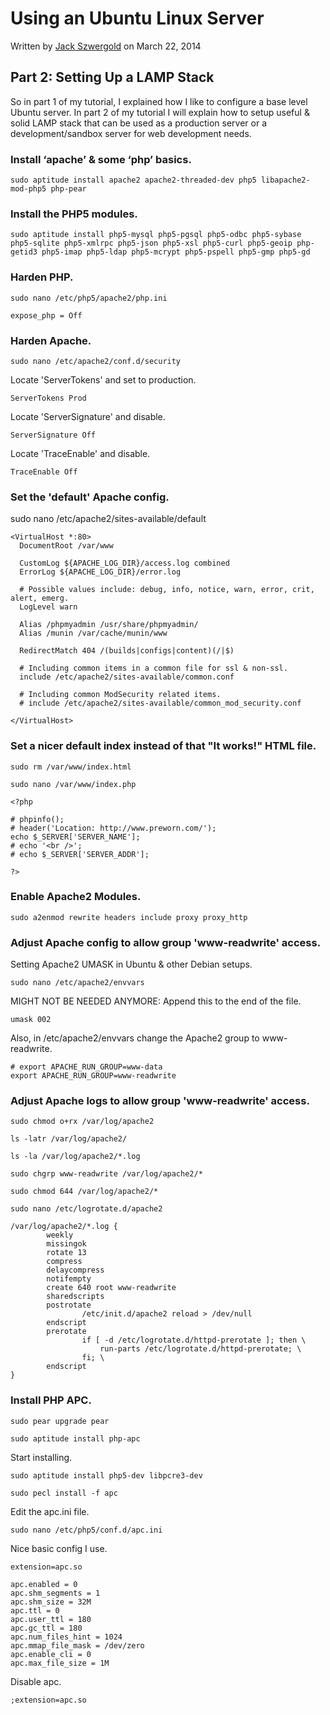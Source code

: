 # Using an Ubuntu Linux Server

Written by [Jack Szwergold][1] on March 22, 2014

## Part 2: Setting Up a LAMP Stack

So in part 1 of my tutorial, I explained how I like to configure a base level Ubuntu server. In part 2 of my tutorial I will explain how to setup useful & solid LAMP stack that can be used as a production server or a development/sandbox server for web development needs.

### Install ‘apache’ & some ‘php’ basics.

    sudo aptitude install apache2 apache2-threaded-dev php5 libapache2-mod-php5 php-pear

### Install the PHP5 modules.

    sudo aptitude install php5-mysql php5-pgsql php5-odbc php5-sybase php5-sqlite php5-xmlrpc php5-json php5-xsl php5-curl php5-geoip php-getid3 php5-imap php5-ldap php5-mcrypt php5-pspell php5-gmp php5-gd
    
### Harden PHP.

    sudo nano /etc/php5/apache2/php.ini
    
    expose_php = Off

### Harden Apache.

    sudo nano /etc/apache2/conf.d/security
    
Locate 'ServerTokens' and set to production.

    ServerTokens Prod

Locate 'ServerSignature' and disable.

    ServerSignature Off

Locate 'TraceEnable' and disable.

    TraceEnable Off

### Set the 'default' Apache config.

sudo nano /etc/apache2/sites-available/default

    <VirtualHost *:80>
      DocumentRoot /var/www

      CustomLog ${APACHE_LOG_DIR}/access.log combined
      ErrorLog ${APACHE_LOG_DIR}/error.log

      # Possible values include: debug, info, notice, warn, error, crit, alert, emerg.
      LogLevel warn

      Alias /phpmyadmin /usr/share/phpmyadmin/
      Alias /munin /var/cache/munin/www

      RedirectMatch 404 /(builds|configs|content)(/|$)

      # Including common items in a common file for ssl & non-ssl.
      include /etc/apache2/sites-available/common.conf

      # Including common ModSecurity related items.
      # include /etc/apache2/sites-available/common_mod_security.conf

    </VirtualHost>

### Set a nicer default index instead of that "It works!" HTML file.

    sudo rm /var/www/index.html

    sudo nano /var/www/index.php

    <?php

    # phpinfo();
    # header('Location: http://www.preworn.com/');
    echo $_SERVER['SERVER_NAME'];
    # echo '<br />';
    # echo $_SERVER['SERVER_ADDR'];

    ?>

### Enable Apache2 Modules.

    sudo a2enmod rewrite headers include proxy proxy_http
    
### Adjust Apache config to allow group 'www-readwrite' access.

Setting Apache2 UMASK in Ubuntu & other Debian setups.

    sudo nano /etc/apache2/envvars

MIGHT NOT BE NEEDED ANYMORE: Append this to the end of the file.

    umask 002

Also, in /etc/apache2/envvars change the Apache2 group to www-readwrite.

    # export APACHE_RUN_GROUP=www-data
    export APACHE_RUN_GROUP=www-readwrite

### Adjust Apache logs to allow group 'www-readwrite' access.

    sudo chmod o+rx /var/log/apache2

    ls -latr /var/log/apache2/

    ls -la /var/log/apache2/*.log

    sudo chgrp www-readwrite /var/log/apache2/*

    sudo chmod 644 /var/log/apache2/*

    sudo nano /etc/logrotate.d/apache2

    /var/log/apache2/*.log {
            weekly
            missingok
            rotate 13
            compress
            delaycompress
            notifempty
            create 640 root www-readwrite
            sharedscripts
            postrotate
                    /etc/init.d/apache2 reload > /dev/null
            endscript
            prerotate
                    if [ -d /etc/logrotate.d/httpd-prerotate ]; then \
                        run-parts /etc/logrotate.d/httpd-prerotate; \
                    fi; \
            endscript
    }

### Install PHP APC.

    sudo pear upgrade pear

    sudo aptitude install php-apc

Start installing.

    sudo aptitude install php5-dev libpcre3-dev

    sudo pecl install -f apc

Edit the apc.ini file.

    sudo nano /etc/php5/conf.d/apc.ini

Nice basic config I use.

    extension=apc.so

    apc.enabled = 0
    apc.shm_segments = 1
    apc.shm_size = 32M
    apc.ttl = 0
    apc.user_ttl = 180
    apc.gc_ttl = 180
    apc.num_files_hint = 1024
    apc.mmap_file_mask = /dev/zero
    apc.enable_cli = 0
    apc.max_file_size = 1M

Disable apc.

    ;extension=apc.so

[1]: http://www.preworn.com/ "Preworn • Jack Szwergold’s Online Portfolio"